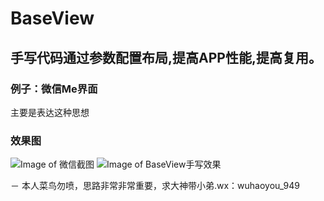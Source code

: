 # BaseView

## 手写代码通过参数配置布局,提高APP性能,提高复用。

### 例子：微信Me界面

主要是表达这种思想



### 效果图  
![Image of 微信截图](https://raw.githubusercontent.com/why168/BaseView/master/WX.png)
![Image of BaseView手写效果](https://raw.githubusercontent.com/why168/BaseView/master/BaseView.png)




－ 本人菜鸟勿喷，思路非常非常重要，求大神带小弟.wx：wuhaoyou_949

